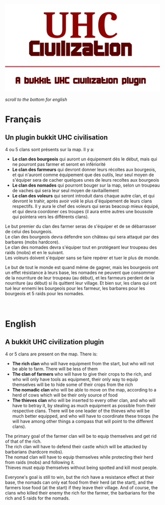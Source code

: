 <img src="./logo-2-alpha.png"></img>

_scroll to the bottom for english_

# Français

## Un plugin bukkit UHC civilisation

4 ou 5 clans sont présents sur la map. Il y a:
<ul>
 <li> <b>Le clan des bourgeois</b> qui auront un équipement dès le début, mais qui ne pourront pas farmer et seront en infériorité</li>
<li> <b>Le clan des farmeurs</b> qui devront donner leurs récoltes aux bourgeois, et qui n'auront comme équipement que des outils, leur seul moyen de s'équiper sera de cacher quelques unes de leurs recoltes aux bourgeois</li>
<li><b>Le clan des nomades</b> qui pourront bouger sur la map, selon un troupeau de vaches qui sera leur seul moyen de ravitaillement
<li><b>Le clan des voleurs</b> qui seront introduit dans chaque autre clan, et qui devront le trahir, après avoir volé le plus d'équipement de leurs clans respectifs. Il y aura le chef des voleurs qui seras beacoup mieux équipé, et qui devra coordoner ces troupes (il aura entre autres une boussole qui pointera vers les différents clans).
</ul>
<p>
Le but premier du clan des farmer seras de s'équiper et de se débarrasser de celui des bourgeois.<br/>
Le clan des bourgeois devra défendre son château qui sera attaqué par des barbares (mobs hardcore).<br/>
Le clan des nomades devra s'équiper tout en protégeant leur troupeau des raids (mobs) et en le suivant.<br/>
Les voleurs doivent s'équiper sans se faire repérer et tuer le plus de monde.
</p>
Le but de tout le monde est quand même de gagner, mais les bourgeois ont un effet résistance à leurs base, les nomades ne peuvent que consommer de la nourriture de leur troupeau (au début), et les farmeurs perdent de la nourriture (au début) si ils quittent leur village. Et bien sur, les clans qui ont tué leur ennemi les bourgeois pour les farmeur, les barbares pour les bourgeois et 5 raids pour les nomades.
<br/><br/><br/>

# English

## A bukkit UHC civilization plugin

4 or 5 clans are present on the map. There is:
<ul>
 <li> <b> The rich clan </b> who will have equipment from the start, but who will not be able to farm. There will be less of them </li>
<li> <b> The clan of farmers </b> who will have to give their crops to the rich, and who will only have tools as equipment, their only way to equip themselves will be to hide some of their crops from the rich </li>
<li> <b> The nomadic clan </b> who will be able to move on the map, according to a herd of cows which will be their only source of food
<li> <b> The thieves clan </b> who will be inserted to every other clan, and who will have to betray it, by stealing as much equipment as possible from their respective clans. There will be one leader of the thieves who will be much better equipped, and who will have to coordinate these troops (he will have among other things a compass that will point to the different clans).
</ul>
<p>
The primary goal of the farmer clan will be to equip themselves and get rid of that of the rich. <br/>
The rich clan will have to defend their castle which will be attacked by barbarians (hardcore mobs). <br/>
The nomad clan will have to equip themselves while protecting their herd from raids (mobs) and following it. <br/>
Thieves must equip themselves without being spotted and kill most people.
</p>
Everyone's goal is still to win, but the rich have a resistance effect at their base, the nomads can only eat food from their herd (at the start), and the farmers lose food (at the start) if they leave their village. And of course, the clans who killed their enemy the rich for the farmer, the barbarians for the rich and 5 raids for the nomads.
<br/> <br/> <br/>

